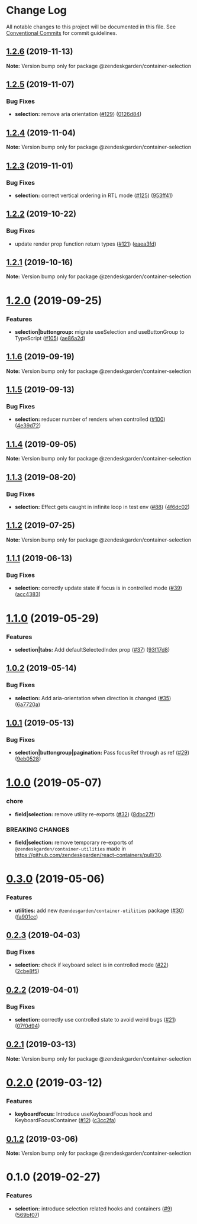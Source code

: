 # Change Log

All notable changes to this project will be documented in this file.
See [Conventional Commits](https://conventionalcommits.org) for commit guidelines.

## [1.2.6](https://github.com/zendeskgarden/react-containers/compare/@zendeskgarden/container-selection@1.2.5...@zendeskgarden/container-selection@1.2.6) (2019-11-13)

**Note:** Version bump only for package @zendeskgarden/container-selection





## [1.2.5](https://github.com/zendeskgarden/react-containers/compare/@zendeskgarden/container-selection@1.2.4...@zendeskgarden/container-selection@1.2.5) (2019-11-07)


### Bug Fixes

* **selection:** remove aria orientation ([#129](https://github.com/zendeskgarden/react-containers/issues/129)) ([0126d84](https://github.com/zendeskgarden/react-containers/commit/0126d84324382e1493b7339cf83cbe93f10233c0))





## [1.2.4](https://github.com/zendeskgarden/react-containers/compare/@zendeskgarden/container-selection@1.2.3...@zendeskgarden/container-selection@1.2.4) (2019-11-04)

**Note:** Version bump only for package @zendeskgarden/container-selection





## [1.2.3](https://github.com/zendeskgarden/react-containers/compare/@zendeskgarden/container-selection@1.2.2...@zendeskgarden/container-selection@1.2.3) (2019-11-01)


### Bug Fixes

* **selection:** correct vertical ordering in RTL mode ([#125](https://github.com/zendeskgarden/react-containers/issues/125)) ([953ff41](https://github.com/zendeskgarden/react-containers/commit/953ff411ff6bc99a3f6a0678f1cded04e5d2eb80))





## [1.2.2](https://github.com/zendeskgarden/react-containers/compare/@zendeskgarden/container-selection@1.2.1...@zendeskgarden/container-selection@1.2.2) (2019-10-22)


### Bug Fixes

* update render prop function return types ([#121](https://github.com/zendeskgarden/react-containers/issues/121)) ([eaea3fd](https://github.com/zendeskgarden/react-containers/commit/eaea3fd61a16085ef480ddbd2d67aa377738db36))





## [1.2.1](https://github.com/zendeskgarden/react-containers/compare/@zendeskgarden/container-selection@1.2.0...@zendeskgarden/container-selection@1.2.1) (2019-10-16)

**Note:** Version bump only for package @zendeskgarden/container-selection





# [1.2.0](https://github.com/zendeskgarden/react-containers/compare/@zendeskgarden/container-selection@1.1.6...@zendeskgarden/container-selection@1.2.0) (2019-09-25)


### Features

* **selection|buttongroup:** migrate useSelection and useButtonGroup to TypeScript ([#105](https://github.com/zendeskgarden/react-containers/issues/105)) ([ae86a2d](https://github.com/zendeskgarden/react-containers/commit/ae86a2d))





## [1.1.6](https://github.com/zendeskgarden/react-containers/compare/@zendeskgarden/container-selection@1.1.5...@zendeskgarden/container-selection@1.1.6) (2019-09-19)

**Note:** Version bump only for package @zendeskgarden/container-selection





## [1.1.5](https://github.com/zendeskgarden/react-containers/compare/@zendeskgarden/container-selection@1.1.4...@zendeskgarden/container-selection@1.1.5) (2019-09-13)


### Bug Fixes

* **selection:** reducer number of renders when controlled ([#100](https://github.com/zendeskgarden/react-containers/issues/100)) ([4e39d72](https://github.com/zendeskgarden/react-containers/commit/4e39d72))





## [1.1.4](https://github.com/zendeskgarden/react-containers/compare/@zendeskgarden/container-selection@1.1.3...@zendeskgarden/container-selection@1.1.4) (2019-09-05)

**Note:** Version bump only for package @zendeskgarden/container-selection





## [1.1.3](https://github.com/zendeskgarden/react-containers/compare/@zendeskgarden/container-selection@1.1.2...@zendeskgarden/container-selection@1.1.3) (2019-08-20)


### Bug Fixes

* **selection:** Effect gets caught in infinite loop in test env ([#88](https://github.com/zendeskgarden/react-containers/issues/88)) ([4f6dc02](https://github.com/zendeskgarden/react-containers/commit/4f6dc02))





## [1.1.2](https://github.com/zendeskgarden/react-containers/compare/@zendeskgarden/container-selection@1.1.1...@zendeskgarden/container-selection@1.1.2) (2019-07-25)

**Note:** Version bump only for package @zendeskgarden/container-selection





## [1.1.1](https://github.com/zendeskgarden/react-containers/compare/@zendeskgarden/container-selection@1.1.0...@zendeskgarden/container-selection@1.1.1) (2019-06-13)


### Bug Fixes

* **selection:** correctly update state if focus is in controlled mode ([#39](https://github.com/zendeskgarden/react-containers/issues/39)) ([acc4383](https://github.com/zendeskgarden/react-containers/commit/acc4383))





# [1.1.0](https://github.com/zendeskgarden/react-containers/compare/@zendeskgarden/container-selection@1.0.2...@zendeskgarden/container-selection@1.1.0) (2019-05-29)


### Features

* **selection|tabs:** Add defaultSelectedIndex prop ([#37](https://github.com/zendeskgarden/react-containers/issues/37)) ([93f17d8](https://github.com/zendeskgarden/react-containers/commit/93f17d8))





## [1.0.2](https://github.com/zendeskgarden/react-containers/compare/@zendeskgarden/container-selection@1.0.1...@zendeskgarden/container-selection@1.0.2) (2019-05-14)


### Bug Fixes

* **selection:** Add aria-orientation when direction is changed ([#35](https://github.com/zendeskgarden/react-containers/issues/35)) ([6a7720a](https://github.com/zendeskgarden/react-containers/commit/6a7720a))





## [1.0.1](https://github.com/zendeskgarden/react-containers/compare/@zendeskgarden/container-selection@1.0.0...@zendeskgarden/container-selection@1.0.1) (2019-05-13)


### Bug Fixes

* **selection|buttongroup|pagination:** Pass focusRef through as ref ([#29](https://github.com/zendeskgarden/react-containers/issues/29)) ([9eb0528](https://github.com/zendeskgarden/react-containers/commit/9eb0528))





# [1.0.0](https://github.com/zendeskgarden/react-containers/compare/@zendeskgarden/container-selection@0.3.0...@zendeskgarden/container-selection@1.0.0) (2019-05-07)


### chore

* **field|selection:** remove utility re-exports ([#32](https://github.com/zendeskgarden/react-containers/issues/32)) ([8dbc27f](https://github.com/zendeskgarden/react-containers/commit/8dbc27f))


### BREAKING CHANGES

* **field|selection:** remove temporary re-exports of `@zendeskgarden/container-utilities` made in https://github.com/zendeskgarden/react-containers/pull/30. 





# [0.3.0](https://github.com/zendeskgarden/react-containers/compare/@zendeskgarden/container-selection@0.2.3...@zendeskgarden/container-selection@0.3.0) (2019-05-06)


### Features

* **utilities:** add new `@zendesgarden/container-utilities` package ([#30](https://github.com/zendeskgarden/react-containers/issues/30)) ([fa901cc](https://github.com/zendeskgarden/react-containers/commit/fa901cc))





## [0.2.3](https://github.com/zendeskgarden/react-containers/compare/@zendeskgarden/container-selection@0.2.2...@zendeskgarden/container-selection@0.2.3) (2019-04-03)


### Bug Fixes

* **selection:** check if keyboard select is in controlled mode ([#22](https://github.com/zendeskgarden/react-containers/issues/22)) ([2cbe8f5](https://github.com/zendeskgarden/react-containers/commit/2cbe8f5))





## [0.2.2](https://github.com/zendeskgarden/react-containers/compare/@zendeskgarden/container-selection@0.2.1...@zendeskgarden/container-selection@0.2.2) (2019-04-01)


### Bug Fixes

* **selection:** correctly use controlled state to avoid weird bugs ([#21](https://github.com/zendeskgarden/react-containers/issues/21)) ([07f0d94](https://github.com/zendeskgarden/react-containers/commit/07f0d94))





## [0.2.1](https://github.com/zendeskgarden/react-containers/compare/@zendeskgarden/container-selection@0.2.0...@zendeskgarden/container-selection@0.2.1) (2019-03-13)

**Note:** Version bump only for package @zendeskgarden/container-selection





# [0.2.0](https://github.com/zendeskgarden/react-containers/compare/@zendeskgarden/container-selection@0.1.2...@zendeskgarden/container-selection@0.2.0) (2019-03-12)


### Features

* **keyboardfocus:** Introduce useKeyboardFocus hook and KeyboardFocusContainer ([#12](https://github.com/zendeskgarden/react-containers/issues/12)) ([c3cc2fa](https://github.com/zendeskgarden/react-containers/commit/c3cc2fa))





## [0.1.2](https://github.com/zendeskgarden/react-containers/compare/@zendeskgarden/container-selection@0.1.1...@zendeskgarden/container-selection@0.1.2) (2019-03-06)

**Note:** Version bump only for package @zendeskgarden/container-selection





# 0.1.0 (2019-02-27)


### Features

* **selection:** introduce selection related hooks and containers ([#9](https://github.com/zendeskgarden/react-containers/issues/9)) ([569bf07](https://github.com/zendeskgarden/react-containers/commit/569bf07))
